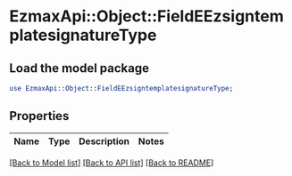 # EzmaxApi::Object::FieldEEzsigntemplatesignatureType

## Load the model package
```perl
use EzmaxApi::Object::FieldEEzsigntemplatesignatureType;
```

## Properties
Name | Type | Description | Notes
------------ | ------------- | ------------- | -------------

[[Back to Model list]](../README.md#documentation-for-models) [[Back to API list]](../README.md#documentation-for-api-endpoints) [[Back to README]](../README.md)


